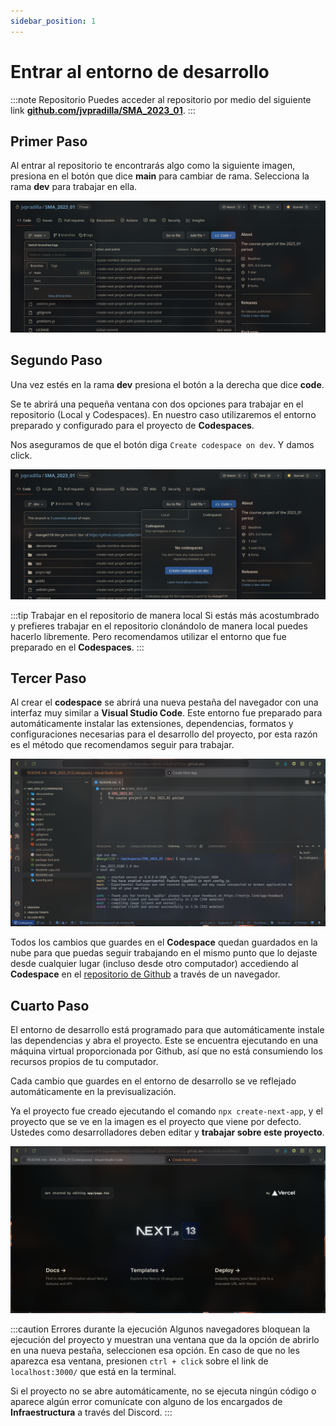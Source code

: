 ```yaml
---
sidebar_position: 1
---
```


# Entrar al entorno de desarrollo

:::note Repositorio
Puedes acceder al repositorio por medio del siguiente link **[github.com/jvpradilla/SMA_2023_01](https://github.com/jvpradilla/SMA_2023_01)**.
:::

## Primer Paso

Al entrar al repositorio te encontrarás algo como la siguiente imagen, presiona en el botón que dice **main** para cambiar de rama. Selecciona la rama **dev** para trabajar en ella.

![Repositorio](./img/1repo.png)

## Segundo Paso

Una vez estés en la rama **dev** presiona el botón a la derecha que dice **code**.

Se te abrirá una pequeña ventana con dos opciones para trabajar en el repositorio (Local y Codespaces). En nuestro caso utilizaremos el entorno preparado y configurado para el proyecto de **Codespaces**.

Nos aseguramos de que el botón diga `Create codespace on dev`. Y damos click.

![Code](./img/2code.png)

:::tip Trabajar en el repositorio de manera local
Si estás más acostumbrado y prefieres trabajar en el repositorio clonándolo de manera local puedes hacerlo libremente. Pero recomendamos utilizar el entorno que fue preparado en el **Codespaces**.
:::

## Tercer Paso

Al crear el **codespace** se abrirá una nueva pestaña del navegador con una interfaz muy similar a **Visual Studio Code**. Este entorno fue preparado para automáticamente instalar las extensiones, dependencias, formatos y configuraciones necesarias para el desarrollo del proyecto, por esta razón es el método que recomendamos seguir para trabajar.

![Codespace](./img/3codespace.png)

Todos los cambios que guardes en el **Codespace** quedan guardados en la nube para que puedas seguir trabajando en el mismo punto que lo dejaste desde cualquier lugar (incluso desde otro computador) accediendo al **Codespace** en el [repositorio de Github](https://github.com/jvpradilla/SMA_2023_01) a través de un navegador.

## Cuarto Paso

El entorno de desarrollo está programado para que automáticamente instale las dependencias y abra el proyecto. Este se encuentra ejecutando en una máquina virtual proporcionada por Github, así que no está consumiendo los recursos propios de tu computador.

Cada cambio que guardes en el entorno de desarrollo se ve reflejado automáticamente en la previsualización.

Ya el proyecto fue creado ejecutando el comando `npx create-next-app`, y el proyecto que se ve en la imagen es el proyecto que viene por defecto. Ustedes como desarrolladores deben editar y **trabajar sobre este proyecto**.

![nextjs](./img/4nextjs.png)

:::caution Errores durante la ejecución
Algunos navegadores bloquean la ejecución del proyecto y muestran una ventana que da la opción de abrirlo en una nueva pestaña, seleccionen esa opción. En caso de que no les aparezca esa ventana, presionen `ctrl + click` sobre el link de `localhost:3000/` que está en la terminal.

Si el proyecto no se abre automáticamente, no se ejecuta ningún código o aparece algún error comunícate con alguno de los encargados de **Infraestructura** a través del Discord.
:::
